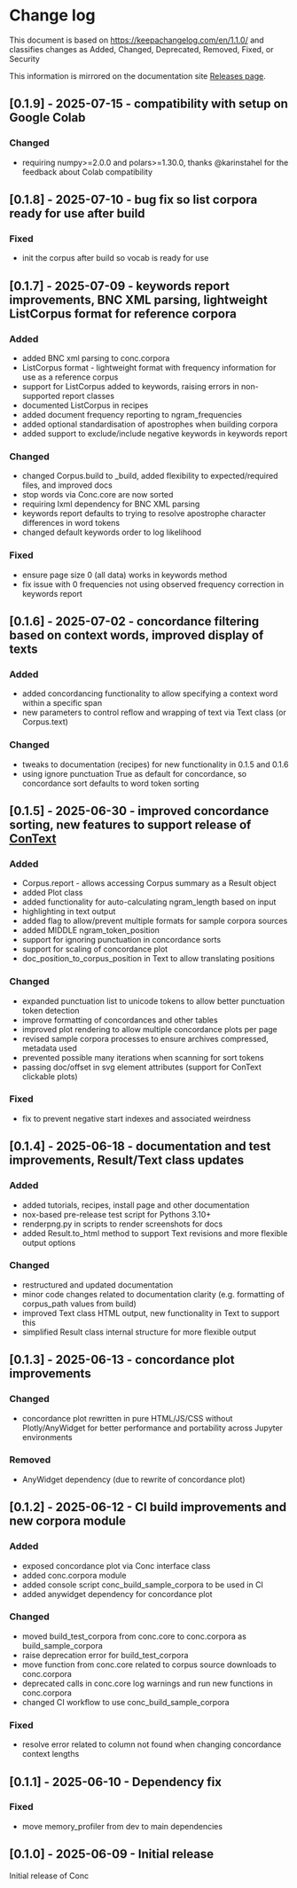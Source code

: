 # Change log

This document is based on https://keepachangelog.com/en/1.1.0/ and classifies changes as
Added, Changed, Deprecated, Removed, Fixed, or Security

This information is mirrored on the documentation site [Releases page](https://geoffford.nz/conc/development/releases.html).

## [0.1.9] - 2025-07-15 - compatibility with setup on Google Colab

### Changed

- requiring numpy>=2.0.0 and polars>=1.30.0, thanks @karinstahel for the feedback about Colab compatibility

## [0.1.8] - 2025-07-10 - bug fix so list corpora ready for use after build

### Fixed

- init the corpus after build so vocab is ready for use

## [0.1.7] - 2025-07-09 - keywords report improvements, BNC XML parsing, lightweight ListCorpus format for reference corpora

### Added

- added BNC xml parsing to conc.corpora
- ListCorpus format - lightweight format with frequency information for use as a reference corpus
- support for ListCorpus added to keywords, raising errors in non-supported report classes
- documented ListCorpus in recipes
- added document frequency reporting to ngram_frequencies
- added optional standardisation of apostrophes when building corpora
- added support to exclude/include negative keywords in keywords report

### Changed

- changed Corpus.build to _build, added flexibility to expected/required files, and improved docs
- stop words via Conc.core are now sorted
- requiring lxml dependency for BNC XML parsing
- keywords report defaults to trying to resolve apostrophe character differences in word tokens
- changed default keywords order to log likelihood

### Fixed

- ensure page size 0 (all data) works in keywords method
- fix issue with 0 frequencies not using observed frequency correction in keywords report

## [0.1.6] - 2025-07-02 - concordance filtering based on context words, improved display of texts

### Added

- added concordancing functionality to allow specifying a context word within a specific span
- new parameters to control reflow and wrapping of text via Text class (or Corpus.text)

### Changed

- tweaks to documentation (recipes) for new functionality in 0.1.5 and 0.1.6
- using ignore punctuation True as default for concordance, so concordance sort defaults to word token sorting

## [0.1.5] - 2025-06-30 - improved concordance sorting, new features to support release of [ConText](https://github.com/polsci/ConText)

### Added

- Corpus.report - allows accessing Corpus summary as a Result object
- added Plot class
- added functionality for auto-calculating ngram_length based on input
- highlighting in text output
- added flag to allow/prevent multiple formats for sample corpora sources
- added MIDDLE ngram_token_position
- support for ignoring punctuation in concordance sorts
- support for scaling of concordance plot
- doc_position_to_corpus_position in Text to allow translating positions

### Changed

- expanded punctuation list to unicode tokens to allow better punctuation token detection
- improve formatting of concordances and other tables
- improved plot rendering to allow multiple concordance plots per page
- revised sample corpora processes to ensure archives compressed, metadata used
- prevented possible many iterations when scanning for sort tokens
- passing doc/offset in svg element attributes (support for ConText clickable plots)

### Fixed

- fix to prevent negative start indexes and associated weirdness

## [0.1.4] - 2025-06-18 - documentation and test improvements, Result/Text class updates

### Added

- added tutorials, recipes, install page and other documentation
- nox-based pre-release test script for Pythons 3.10+
- renderpng.py in scripts to render screenshots for docs
- added Result.to_html method to support Text revisions and more flexible output options

### Changed

- restructured and updated documentation 
- minor code changes related to documentation clarity (e.g. formatting of corpus_path values from build)
- improved Text class HTML output, new functionality in Text to support this
- simplified Result class internal structure for more flexible output

## [0.1.3] - 2025-06-13 - concordance plot improvements

### Changed

- concordance plot rewritten in pure HTML/JS/CSS without Plotly/AnyWidget for better performance and portability across Jupyter environments

### Removed

- AnyWidget dependency (due to rewrite of concordance plot)

## [0.1.2] - 2025-06-12 - CI build improvements and new corpora module

### Added

- exposed concordance plot via Conc interface class
- added conc.corpora module
- added console script conc_build_sample_corpora to be used in CI
- added anywidget dependency for concordance plot

### Changed

- moved build_test_corpora from conc.core to conc.corpora as build_sample_corpora
- raise deprecation error for build_test_corpora
- move function from conc.core related to corpus source downloads to conc.corpora
- deprecated calls in conc.core log warnings and run new functions in conc.corpora
- changed CI workflow to use conc_build_sample_corpora

### Fixed

- resolve error related to column not found when changing concordance context lengths

## [0.1.1] - 2025-06-10 - Dependency fix

### Fixed

- move memory_profiler from dev to main dependencies

## [0.1.0] - 2025-06-09 - Initial release

Initial release of Conc
